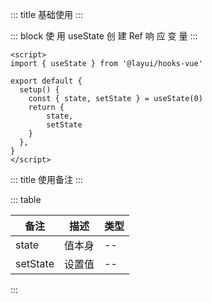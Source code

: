 ::: title 基础使用
:::

::: block 使 用 useState 创 建 Ref 响 应 变 量
:::

```vue
<script>
import { useState } from '@layui/hooks-vue'

export default {
  setup() {
    const { state, setState } = useState(0)
    return {
        state,
        setState
    }
  },
}
</script>
```

::: title 使用备注
:::

::: table

| 备注 | 描述           | 类型        |
| ---- | -------------- | ----------- |
| state   | 值本身 | -- |
| setState  | 设置值 | -- |
:::
